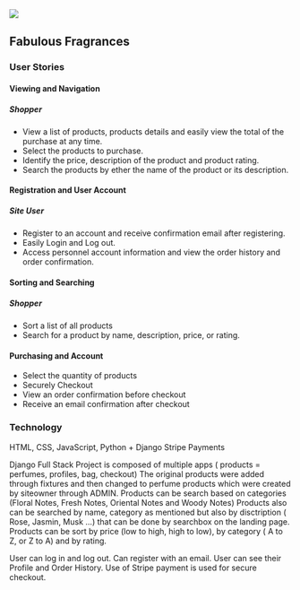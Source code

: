 <img src="https://images.pexels.com/photos/965989/pexels-photo-965989.jpeg?auto=compress&cs=tinysrgb&dpr=1&w=500">

## Fabulous Fragrances

### User Stories

#### Viewing and Navigation
##### Shopper
-	View a list of products, products details and easily view the total of the purchase at any time.
- Select the products to purchase.
-	Identify the price, description of the product and product rating.
-	Search the products by ether the name of the product or its description.

#### Registration and User Account
##### Site User
-	Register to an account and receive confirmation email after registering.
-	Easily Login and Log out.
-	Access personnel account information and view the order history and order confirmation.

#### Sorting and Searching
##### Shopper
- Sort a list of all products
- Search for a product by name, description, price, or rating.

#### Purchasing and Account
- Select the quantity of products
-	Securely Checkout
- View an order confirmation before checkout
- Receive an email confirmation after checkout


### Technology
HTML, CSS, JavaScript, Python + Django
Stripe Payments

Django Full Stack Project is composed of multiple apps ( products = perfumes, profiles, bag, checkout)
The original products were added through fixtures and then changed to perfume products which were created by siteowner through ADMIN.
Products can be search based on categories (Floral Notes, Fresh Notes, Oriental Notes and Woody Notes)
Products also can be searched by name, category as mentioned but also by disctription ( Rose, Jasmin, Musk ...) that can be done by searchbox on the landing page.
Products can be sort by price (low to high, high to low), by category ( A to Z, or Z to A) and  by rating.

User can log in and log out. Can register with an email. User can see their Profile and Order History. 
Use of Stripe payment is used for secure checkout.


